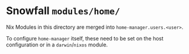 # Snowfall `modules/home/`

Nix Modules in this directory are merged into `home-manager.users.<user>`.

To configure `home-manager` itself, these need to be set on the host configuration or in a `darwin`/`nixos` module.
